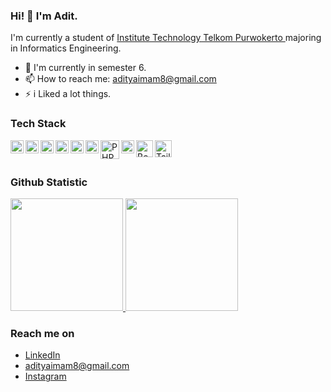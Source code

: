 ### Hi! 👋 I'm Adit.

I'm currently a student of <a href="https://ittelkom-pwt.ac.id/">Institute Technology Telkom Purwokerto </a> majoring in Informatics Engineering.

- 💬 I'm currently in semester 6. 
- 📫 How to reach me: adityaimam8@gmail.com
- ⚡ i Liked a lot things.

### Tech Stack
  <a href="https://web.dev/"><img align="left" alt="HTML" title="html5" width="21px" src="https://www.w3.org/html/logo/badge/html5-badge-h-solo.png" /></a>
  <a href="https://web.dev/"><img align="left" alt="CSS3" title="CSS3" width="21px" src="https://upload.wikimedia.org/wikipedia/commons/6/62/CSS3_logo.svg" /></a>
  <a href="https://web.dev"><img align="left" alt="JavaScript" title="JavaScript" width="21px" src="https://upload.wikimedia.org/wikipedia/commons/9/99/Unofficial_JavaScript_logo_2.svg" /></a>
  <a href="https://www.typescriptlang.org/"><img align="left" alt="Typescript" title="TyoeScript" width="21px" src="https://cdn.worldvectorlogo.com/logos/typescript.svg" /></a>
  <a href="https://reactjs.org/"><img align="left" alt="React" title="React" width="21px" src="https://cdn.worldvectorlogo.com/logos/react-2.svg" /></a>
  <a href="https://nextjs.org/"><img align="left" alt="NextJs" title="NextJs" width="21px" src="https://cdn.worldvectorlogo.com/logos/next-js.svg" /></a>
  <a href="https://www.php.net/"><img align="left" alt="PHP" title="PHP" width="30px" src="https://cdn.cdnlogo.com/logos/p/44/php.svg" /></a>
  <a href="https://www.laravel.com/"><img align="left" alt="Laravel" title="Larave;" width="21px" src="https://cdn.worldvectorlogo.com/logos/laravel-2.svg" /></a>
  <a href="https://getbootstrap.com/"><img align="left" alt="Bootstrap" title="Bootstrap" width="27px" src="https://cdn.worldvectorlogo.com/logos/bootstrap-5-1.svg" /></a>
  <a href="https:/https://tailwindcss.com/"><img align="left" alt="Tailwind" title="Tailwind" width="27px" src="https://upload.wikimedia.org/wikipedia/commons/d/d5/Tailwind_CSS_Logo.svg" /></a>
  <br>
  <br>
  
### Github Statistic
<p align="left">
<a href="https://github.com/adityaimamz">
  <img height="180em" src="https://github-readme-stats-eight-theta.vercel.app/api?username=adityaimamz&show_icons=true&theme=algolia&include_all_commits=true&count_private=true"/>
  <img height="180em" src="https://github-readme-stats-eight-theta.vercel.app/api/top-langs/?username=adityaimamz&layout=compact&langs_count=8&theme=algolia"/>
</a>
</p>

### Reach me on
- <a href="https://www.linkedin.com/in/izaditya/">LinkedIn</a>
- adityaimam8@gmail.com
- <a href="https://www.instagram.com/beyyascending/">Instagram</a>
